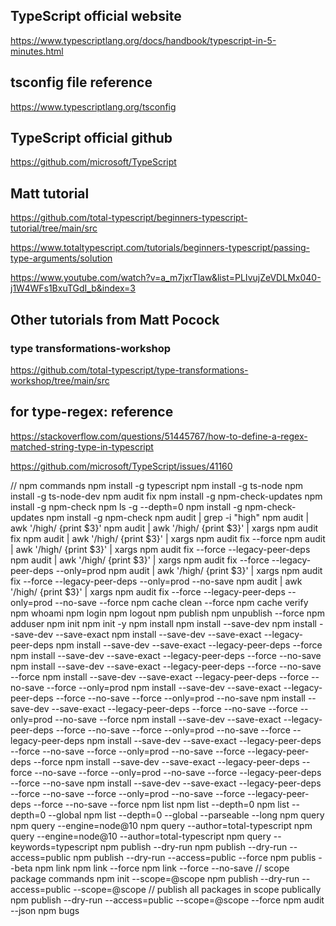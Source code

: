 ## TypeScript official website

https://www.typescriptlang.org/docs/handbook/typescript-in-5-minutes.html

## tsconfig file reference

https://www.typescriptlang.org/tsconfig

## TypeScript official github

https://github.com/microsoft/TypeScript

## Matt tutorial

https://github.com/total-typescript/beginners-typescript-tutorial/tree/main/src

https://www.totaltypescript.com/tutorials/beginners-typescript/passing-type-arguments/solution

https://www.youtube.com/watch?v=a_m7jxrTlaw&list=PLIvujZeVDLMx040-j1W4WFs1BxuTGdI_b&index=3

## Other tutorials from Matt Pocock

### type transformations-workshop

https://github.com/total-typescript/type-transformations-workshop/tree/main/src

## for type-regex: reference

https://stackoverflow.com/questions/51445767/how-to-define-a-regex-matched-string-type-in-typescript

https://github.com/microsoft/TypeScript/issues/41160

// npm commands
npm install -g typescript
npm install -g ts-node
npm install -g ts-node-dev
npm audit fix
npm install -g npm-check-updates
npm install -g npm-check
npm ls -g --depth=0
npm install -g npm-check-updates
npm install -g npm-check
npm audit | grep -i "high"
npm audit | awk '/high/ {print $3}'
npm audit | awk '/high/ {print $3}' | xargs npm audit fix
npm audit | awk '/high/ {print $3}' | xargs npm audit fix --force
npm audit | awk '/high/ {print $3}' | xargs npm audit fix --force --legacy-peer-deps
npm audit | awk '/high/ {print $3}' | xargs npm audit fix --force --legacy-peer-deps --only=prod
npm audit | awk '/high/ {print $3}' | xargs npm audit fix --force --legacy-peer-deps --only=prod --no-save
npm audit | awk '/high/ {print $3}' | xargs npm audit fix --force --legacy-peer-deps --only=prod --no-save --force
npm cache clean --force
npm cache verify
npm whoami
npm login
npm logout
npm publish
npm unpublish --force
npm adduser
npm init
npm init -y
npm install
npm install --save-dev
npm install --save-dev --save-exact
npm install --save-dev --save-exact --legacy-peer-deps
npm install --save-dev --save-exact --legacy-peer-deps --force
npm install --save-dev --save-exact --legacy-peer-deps --force --no-save
npm install --save-dev --save-exact --legacy-peer-deps --force --no-save --force
npm install --save-dev --save-exact --legacy-peer-deps --force --no-save --force --only=prod
npm install --save-dev --save-exact --legacy-peer-deps --force --no-save --force --only=prod --no-save
npm install --save-dev --save-exact --legacy-peer-deps --force --no-save --force --only=prod --no-save --force
npm install --save-dev --save-exact --legacy-peer-deps --force --no-save --force --only=prod --no-save --force --legacy-peer-deps
npm install --save-dev --save-exact --legacy-peer-deps --force --no-save --force --only=prod --no-save --force --legacy-peer-deps --force
npm install --save-dev --save-exact --legacy-peer-deps --force --no-save --force --only=prod --no-save --force --legacy-peer-deps --force --no-save
npm install --save-dev --save-exact --legacy-peer-deps --force --no-save --force --only=prod --no-save --force --legacy-peer-deps --force --no-save --force
npm list
npm list --depth=0
npm list --depth=0 --global
npm list --depth=0 --global --parseable --long
npm query
npm query --engine=node@10
npm query --author=total-typescript
npm query --engine=node@10 --author=total-typescript
npm query --keywords=typescript
npm publish --dry-run
npm publish --dry-run --access=public
npm publish --dry-run --access=public --force
npm publis --beta
npm link
npm link --force
npm link --force --no-save
// scope package commands
npm init --scope=@scope
npm publish --dry-run --access=public --scope=@scope // publish all packages in scope publically
npm publish --dry-run --access=public --scope=@scope --force
npm audit --json
npm bugs
